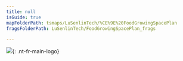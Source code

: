 ```yaml
---
title: null
isGuide: true
mapFolderPath: tsmaps/LuSenlinTech/%CE%9E%20FoodGrowingSpacePlan
fragsFolderPath: LuSenlinTech/FoodGrowingSpacePlan_frags

---
```



<!-- tsGuideRenderComment {"guide":{"id":"tspQAF07u","path":"LuSenlinTech","fragmentFolderPath":"LuSenlinTech/FoodGrowingSpacePlan_frags"},"fragment":{"id":"tspQAF07u","topLevelMapKey":"s7SMNM05c","mapKeyChain":"s7SMNM05c","guideID":"tspQAF2Gi","guidePath":"c:/GitHub/MuddySpud/MuddySpud.github.io/tsmaps/LuSenlinTech/FoodGrowingSpacePlan.tsmap","chartKey":"s7SMNM05c","isLeaf":false,"options":[{"id":"tspQAQ1SH","order":1},{"id":"tspQBU1t5","option":"About Lǜ Sēnlín technologies","order":2,"isAncillary":true}]}} -->

[<img src="/LuSenlinTech/assets/images/LuSenlin_white.png">](/LuSenlinTech/assets/images/LuSenlin_white.png){: .nt-fr-main-logo}

